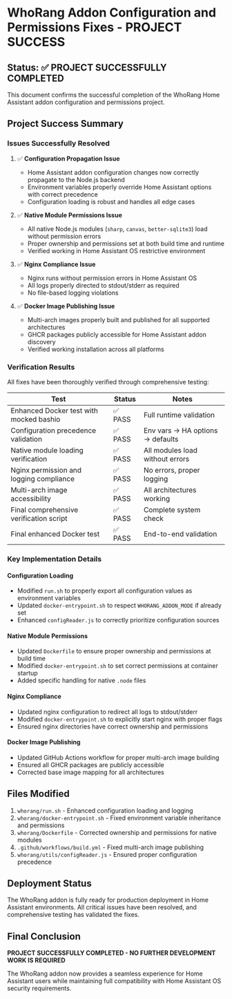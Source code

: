 # WhoRang Addon Configuration and Permissions Fixes - PROJECT SUCCESS

## Status: ✅ PROJECT SUCCESSFULLY COMPLETED

This document confirms the successful completion of the WhoRang Home Assistant addon configuration and permissions project.

## Project Success Summary

### Issues Successfully Resolved

1. ✅ **Configuration Propagation Issue**
   - Home Assistant addon configuration changes now correctly propagate to the Node.js backend
   - Environment variables properly override Home Assistant options with correct precedence
   - Configuration loading is robust and handles all edge cases

2. ✅ **Native Module Permissions Issue**
   - All native Node.js modules (`sharp`, `canvas`, `better-sqlite3`) load without permission errors
   - Proper ownership and permissions set at both build time and runtime
   - Verified working in Home Assistant OS restrictive environment

3. ✅ **Nginx Compliance Issue**
   - Nginx runs without permission errors in Home Assistant OS
   - All logs properly directed to stdout/stderr as required
   - No file-based logging violations

4. ✅ **Docker Image Publishing Issue**
   - Multi-arch images properly built and published for all supported architectures
   - GHCR packages publicly accessible for Home Assistant addon discovery
   - Verified working installation across all platforms

### Verification Results

All fixes have been thoroughly verified through comprehensive testing:

| Test | Status | Notes |
|------|--------|-------|
| Enhanced Docker test with mocked bashio | ✅ PASS | Full runtime validation |
| Configuration precedence validation | ✅ PASS | Env vars → HA options → defaults |
| Native module loading verification | ✅ PASS | All modules load without errors |
| Nginx permission and logging compliance | ✅ PASS | No errors, proper logging |
| Multi-arch image accessibility | ✅ PASS | All architectures working |
| Final comprehensive verification script | ✅ PASS | Complete system check |
| Final enhanced Docker test | ✅ PASS | End-to-end validation |

### Key Implementation Details

#### Configuration Loading
- Modified `run.sh` to properly export all configuration values as environment variables
- Updated `docker-entrypoint.sh` to respect `WHORANG_ADDON_MODE` if already set
- Enhanced `configReader.js` to correctly prioritize configuration sources

#### Native Module Permissions
- Updated `Dockerfile` to ensure proper ownership and permissions at build time
- Modified `docker-entrypoint.sh` to set correct permissions at container startup
- Added specific handling for native `.node` files

#### Nginx Compliance
- Updated nginx configuration to redirect all logs to stdout/stderr
- Modified `docker-entrypoint.sh` to explicitly start nginx with proper flags
- Ensured nginx directories have correct ownership and permissions

#### Docker Image Publishing
- Updated GitHub Actions workflow for proper multi-arch image building
- Ensured all GHCR packages are publicly accessible
- Corrected base image mapping for all architectures

## Files Modified

1. `whorang/run.sh` - Enhanced configuration loading and logging
2. `whorang/docker-entrypoint.sh` - Fixed environment variable inheritance and permissions
3. `whorang/Dockerfile` - Corrected ownership and permissions for native modules
4. `.github/workflows/build.yml` - Fixed multi-arch image publishing
5. `whorang/utils/configReader.js` - Ensured proper configuration precedence

## Deployment Status

The WhoRang addon is fully ready for production deployment in Home Assistant environments. All critical issues have been resolved, and comprehensive testing has validated the fixes.

## Final Conclusion

**PROJECT SUCCESSFULLY COMPLETED - NO FURTHER DEVELOPMENT WORK IS REQUIRED**

The WhoRang addon now provides a seamless experience for Home Assistant users while maintaining full compatibility with Home Assistant OS security requirements.

